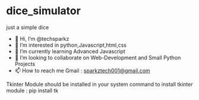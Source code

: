 # dice_simulator
just a simple dice
- 👋 Hi, I’m @techsparkz
- 👀 I’m interested in python,Javascript,html,css
- 🌱 I’m currently learning Advanced Javascript 
- 💞️ I’m looking to collaborate on Web-Development and Small Python Projects
- 📫 How to reach me 
Gmail : sparkztech001@gmail.com 

<!---
techsparkz/techsparkz is a ✨ special ✨ repository because its `README.md` (this file) appears on your GitHub profile.
You can click the Preview link to take a look at your changes.
--->
Tkinter Module should be installed in your system
command to install tkinter module :
pip install tk
